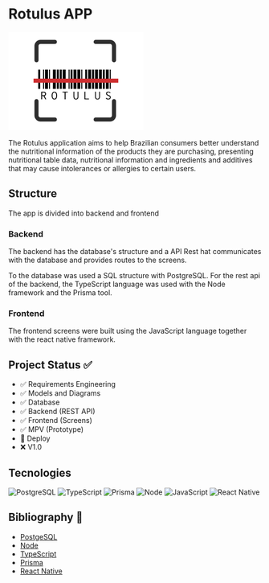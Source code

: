 # Rotulus APP

![](./mobile/src/assets/rotulus-icon.png)

The Rotulus application aims to help Brazilian consumers better understand the nutritional information of the products they are purchasing, presenting nutritional table data, nutritional information and ingredients and additives that may cause intolerances or allergies to certain users.

## Structure

The app is divided into backend and frontend

### Backend

The backend has the database's structure and a API Rest hat communicates with the database and provides routes to the screens.

To the database was used a SQL structure with PostgreSQL. For the rest api of the backend, the TypeScript language was used with the Node framework and the Prisma tool.

### Frontend

The frontend screens were built using the JavaScript language together with the react native framework.

## Project Status ✅
- ✅ Requirements Engineering 
- ✅ Models and Diagrams 
- ✅ Database 
- ✅ Backend (REST API) 
- ✅ Frontend (Screens) 
- ✅ MPV (Prototype) 
- 🔧 Deploy 
- ❌ V1.0 

## Tecnologies

![PostgreSQL](https://upload.wikimedia.org/wikipedia/commons/thumb/2/29/Postgresql_elephant.svg/1200px-Postgresql_elephant.svg.png)
![TypeScript](https://upload.wikimedia.org/wikipedia/commons/thumb/4/4c/Typescript_logo_2020.svg/2048px-Typescript_logo_2020.svg.png)
![Prisma](https://media.licdn.com/dms/image/C4D0BAQGsw5k8xdaO_g/company-logo_200_200/0/1673531963909/prisma_io_logo?e=2147483647&v=beta&t=xtoYhrffwsiW4HZuPt6GkTIQvH0bfOs-X-k7HBUT_AQ)
![Node](https://miro.medium.com/v2/resize:fit:800/1*v2vdfKqD4MtmTSgNP0o5cg.png)
![JavaScript](https://upload.wikimedia.org/wikipedia/commons/thumb/9/99/Unofficial_JavaScript_logo_2.svg/1200px-Unofficial_JavaScript_logo_2.svg.png)
![React Native](https://upload.wikimedia.org/wikipedia/commons/thumb/a/a7/React-icon.svg/1200px-React-icon.svg.png)

## Bibliography 📖

- [PostgeSQL](https://www.postgresql.org/)
- [Node](https://nodejs.org/en)
- [TypeScript](https://www.typescriptlang.org/)
- [Prisma](https://www.prisma.io/)
- [React Native](https://reactnative.dev/)
